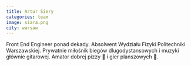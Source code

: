 ```yaml
---
title: Artur Siery
categories: team
image: siara.png
city: warsaw
---
```


Front End Engineer ponad dekady. Absolwent Wydziału Fizyki Politechniki Warszawskiej. Prywatnie miłośnik biegów dlugodystansowych i muzyki głównie gitarowej. Amator dobrej pizzy 🍕 i gier planszowych 🎲.
